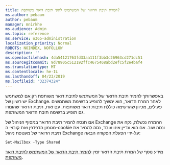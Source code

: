 ```yaml
---
title: המרת תיבת הדואר של המשתמש לתוך תיבת דואר משותפת?
ms.author: pebaum
author: pebaum
manager: mnirkhe
ms.audience: Admin
ms.topic: reference
ms.service: o365-administration
localization_priority: Normal
ROBOTS: NOINDEX, NOFOLLOW
description: ''
ms.openlocfilehash: 4da54121763fd33aa111f3bb3c26963cd271dc51
ms.sourcegitcommit: 9d78905c512192ffc4675468abd2efc5f2e4baf4
ms.translationtype: MT
ms.contentlocale: he-IL
ms.lasthandoff: 04/23/2019
ms.locfileid: "32374324"
---
```

באפשרותך להמיר תיבת הדואר של המשתמש לתיבת דואר משותפת רק אם למשתמש יש רשיון של Exchange. לאחר המרת הדואר, הוא ימשיך להופיע ברשימת משתמשים פעילים, מכיוון שהרשימה כוללת תיבות דואר משותפות. עם זאת, תיבת הדואר שהומרו גם תופיע ברשימה תיבת הדואר המשותפת. 
  
אם תנסה להמיר תיבת הדואר במסוף הניהול של Exchange ההמרה נכשלת, נקה את מטמון הדפדפן ואת קובצי ה-cookie ונסה שוב. אם הוא עדיין אינו עובד, נסה להמיר את תיבת הדואר של מעטפת ניהול Exchange על-ידי הפעלת הפקודה הבאה:
  
```
Set-Mailbox -Type Shared
```

מידע נוסף של המרת תיבת הדואר זמין [להמיר תיבת הדואר של המשתמש לתיבת דואר משותפת](https://support.office.com/client/2e122487-e1f5-4f26-ba41-5689249d93ba).
  
